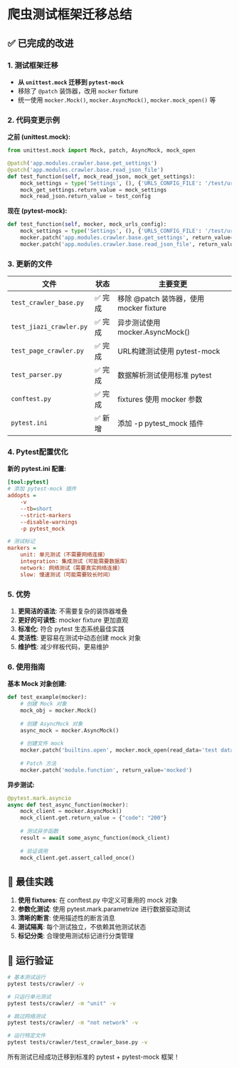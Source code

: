 # 爬虫测试框架迁移总结

## ✅ 已完成的改进

### 1. 测试框架迁移
- **从 `unittest.mock` 迁移到 `pytest-mock`**
- 移除了 `@patch` 装饰器，改用 `mocker` fixture
- 统一使用 `mocker.Mock()`, `mocker.AsyncMock()`, `mocker.mock_open()` 等

### 2. 代码变更示例

**之前 (unittest.mock):**
```python
from unittest.mock import Mock, patch, AsyncMock, mock_open

@patch('app.modules.crawler.base.get_settings')
@patch('app.modules.crawler.base.read_json_file')
def test_function(self, mock_read_json, mock_get_settings):
    mock_settings = type('Settings', (), {'URLS_CONFIG_FILE': '/test/urls.json'})()
    mock_get_settings.return_value = mock_settings
    mock_read_json.return_value = test_config
```

**现在 (pytest-mock):**
```python
def test_function(self, mocker, mock_urls_config):
    mock_settings = type('Settings', (), {'URLS_CONFIG_FILE': '/test/urls.json'})()
    mocker.patch('app.modules.crawler.base.get_settings', return_value=mock_settings)
    mocker.patch('app.modules.crawler.base.read_json_file', return_value=mock_urls_config)
```

### 3. 更新的文件

| 文件 | 状态 | 主要变更 |
|------|------|----------|
| `test_crawler_base.py` | ✅ 完成 | 移除 @patch 装饰器，使用 mocker fixture |
| `test_jiazi_crawler.py` | ✅ 完成 | 异步测试使用 mocker.AsyncMock() |
| `test_page_crawler.py` | ✅ 完成 | URL构建测试使用 pytest-mock |
| `test_parser.py` | ✅ 完成 | 数据解析测试使用标准 pytest |
| `conftest.py` | ✅ 完成 | fixtures 使用 mocker 参数 |
| `pytest.ini` | ✅ 新增 | 添加 -p pytest_mock 插件 |

### 4. Pytest配置优化

**新的 pytest.ini 配置:**
```ini
[tool:pytest]
# 添加 pytest-mock 插件
addopts = 
    -v
    --tb=short
    --strict-markers
    --disable-warnings
    -p pytest_mock

# 测试标记
markers =
    unit: 单元测试（不需要网络连接）
    integration: 集成测试（可能需要数据库）
    network: 网络测试（需要真实网络连接）
    slow: 慢速测试（可能需要较长时间）
```

### 5. 优势

1. **更简洁的语法**: 不需要复杂的装饰器堆叠
2. **更好的可读性**: mocker fixture 更加直观
3. **标准化**: 符合 pytest 生态系统最佳实践
4. **灵活性**: 更容易在测试中动态创建 mock 对象
5. **维护性**: 减少样板代码，更易维护

### 6. 使用指南

**基本 Mock 对象创建:**
```python
def test_example(mocker):
    # 创建 Mock 对象
    mock_obj = mocker.Mock()
    
    # 创建 AsyncMock 对象
    async_mock = mocker.AsyncMock()
    
    # 创建文件 mock
    mocker.patch('builtins.open', mocker.mock_open(read_data='test data'))
    
    # Patch 方法
    mocker.patch('module.function', return_value='mocked')
```

**异步测试:**
```python
@pytest.mark.asyncio
async def test_async_function(mocker):
    mock_client = mocker.AsyncMock()
    mock_client.get.return_value = {"code": "200"}
    
    # 测试异步函数
    result = await some_async_function(mock_client)
    
    # 验证调用
    mock_client.get.assert_called_once()
```

## 🎯 最佳实践

1. **使用 fixtures**: 在 conftest.py 中定义可重用的 mock 对象
2. **参数化测试**: 使用 pytest.mark.parametrize 进行数据驱动测试
3. **清晰的断言**: 使用描述性的断言消息
4. **测试隔离**: 每个测试独立，不依赖其他测试状态
5. **标记分类**: 合理使用测试标记进行分类管理

## 🔄 运行验证

```bash
# 基本测试运行
pytest tests/crawler/ -v

# 只运行单元测试
pytest tests/crawler/ -m "unit" -v

# 跳过网络测试
pytest tests/crawler/ -m "not network" -v

# 运行特定文件
pytest tests/crawler/test_crawler_base.py -v
```

所有测试已经成功迁移到标准的 pytest + pytest-mock 框架！